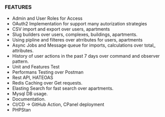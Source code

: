 # 


### FEATURES
- Admin and User Roles for Access
- OAuth2 Implementation for support many autorization strategies
- CSV import and export over users, apartments
- Slug builders over users, complexes, buildings, apartments.
- Using pipline and filteres over atrributes for users, apartments
- Async Jobs and Message queue for imports, calculations over total_ attributes.
- History of user actions in the past 7 days over command and observer pattern.
- Unit and Features Test
- Performans Testing over Postman
- Rest API, HATEOAS
- Redis Caching over Get requests.
- Elasting Search for fast search over apartments.
- Mysql DB usage.
- Documentation.
- CI/CD -> GitHub Action, CPanel deployment
- PHPStan